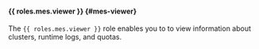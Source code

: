 #### {{ roles.mes.viewer }} {#mes-viewer}

The `{{ roles.mes.viewer }}` role enables you to to view information about clusters, runtime logs, and quotas.
